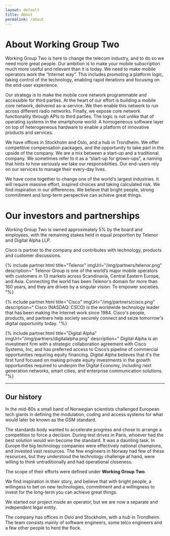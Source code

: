 ```yaml
---
layout: default
title: About
permalink: /about
---
```


# About Working Group Two
Working Group Two is here to change the telecom industry, and to do so we need more great people. Our ambition is to make your mobile subscription much more useful and relevant than it is today. We need to make mobile operators work the “Internet way”. This includes promoting a platform logic, taking control of the technology, enabling rapid iterations and focusing on the end-user experience.

Our strategy is to make the mobile core network programmable and accessible for third parties. At the heart of our effort is building a mobile core network, delivered as-a-service. We then enable this network to run across different radio networks. Finally, we expose core network functionality through APIs to third parties. The logic is not unlike that of operating systems in the smartphone world: A homogeneous software layer on top of heterogeneous hardware to enable a platform of innovative products and services. 

We have offices in Stockholm and Oslo, and a hub in Trondheim. We offer competitive compensation packages, and the opportunity to take part in the upside of the company. We are a mix between a start-up and a traditional company. We sometimes refer to it as a “start-up for grown-ups”, a naming that hints to how seriously we take our responsiblities. Our end-users rely on our services to manage their every-day lives. 

We have come together to change one of the world's largest industries. It will require massive effort, inspired choices and taking calculated risk. We find inspiration in our differences. We believe that bright people, strong commitment and long-term perspective can achieve great things.
# Our investors and partnerships

Working Group Two is owned approximately 5% by the board and employees, with the remaining stakes held in equal proportion by Telenor and Digital Alpha LLP. 

Cisco is partner to the company and contributes with technology, products and customer discussions.

{% include partner.html title="Telenor" imgUrl="/img/partners/telenor.png" description="
    Telenor Group is one of the world’s major mobile operators with customers in 13 markets across Scandinavia, Central Eastern Europe, and Asia. Connecting the world has been Telenor’s domain for more than 160 years, and they are driven by a singular vision: To empower societies.
"%}

{% include partner.html title="Cisco" imgUrl="/img/partners/cisco.png" description="
    Cisco (NASDAQ: CSCO) is the worldwide technology leader that has been making the Internet work since 1984. Cisco's people, products, and partners help society securely connect and seize tomorrow's digital opportunity today. 
"%}

{% include partner.html title="Digital Alpha" imgUrl="/img/partners/digitalalpha.png" description="
    Digital Alpha is an investment firm with a strategic collaboration agreement with Cisco Systems, Inc, and has preferred access to Cisco’s pipeline of commercial opportunities requiring equity financing. Digital Alpha believes that it's the first fund focused on making private equity investments in the growth opportunities required to underpin the Digital Economy, including next generation networks, smart cities, and enterprise communication solutions.
"%}

---

## Our history

In the mid-80s a small band of Norwegian scientists challenged European tech giants in defining the modulation, coding and access systems for what would later be known as the GSM standard. 

The standards body wanted to accelerate progress and chose to arrange a competition to force a decision. During test drives in Paris, whoever had the best solution would win become the standard. It was a daunting task. In Europe the big technology companies were effectively national champions, and invested vast resources. The few engineers in Norway had few of these resources, but they understood the technology challenge at hand, were willing to think untraditionally and had operational closeness. 

The scope of their efforts were defined under **Working Group Two**.

We find inspiration in their story, and believe that with bright people, a willingess to bet on new technologies, commitment and a willingness to invest for the long-term you can achieve great things.

We started our project inside an operator,  but we are now a separate and independent legal entity. 

The company has offices in Oslo and Stockholm, with a hub in Trondheim. The team consists mainly of software engineers, some telco engineers and a few other people to herd the flock. 


